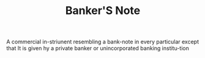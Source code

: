 ---
title: Banker'S Note
letter: B
permalink: "/definitions/bld-bankers-note.html"
body: A commercial in-striunent resembling a bank-note in every particular except
  that It is given hy a private banker or unincorporated banking institu-tion
published_at: '2018-07-07'
source: Black's Law Dictionary 2nd Ed (1910)
layout: post
---